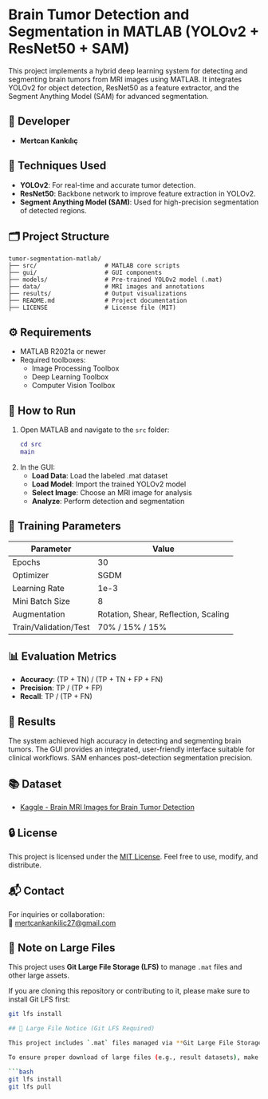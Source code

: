 # Brain Tumor Detection and Segmentation in MATLAB (YOLOv2 + ResNet50 + SAM)

This project implements a hybrid deep learning system for detecting and segmenting brain tumors from MRI images using MATLAB. It integrates YOLOv2 for object detection, ResNet50 as a feature extractor, and the Segment Anything Model (SAM) for advanced segmentation.

## 👤 Developer

- **Mertcan Kankılıç**

## 🧠 Techniques Used

- **YOLOv2**: For real-time and accurate tumor detection.
- **ResNet50**: Backbone network to improve feature extraction in YOLOv2.
- **Segment Anything Model (SAM)**: Used for high-precision segmentation of detected regions.

## 🗂️ Project Structure

```
tumor-segmentation-matlab/
├── src/                   # MATLAB core scripts
├── gui/                   # GUI components
├── models/                # Pre-trained YOLOv2 model (.mat)
├── data/                  # MRI images and annotations
├── results/               # Output visualizations
├── README.md              # Project documentation
├── LICENSE                # License file (MIT)
```

## ⚙️ Requirements

- MATLAB R2021a or newer
- Required toolboxes:
  - Image Processing Toolbox
  - Deep Learning Toolbox
  - Computer Vision Toolbox

## 🚀 How to Run

1. Open MATLAB and navigate to the `src` folder:
   ```matlab
   cd src
   main
   ```
2. In the GUI:
   - **Load Data**: Load the labeled .mat dataset
   - **Load Model**: Import the trained YOLOv2 model
   - **Select Image**: Choose an MRI image for analysis
   - **Analyze**: Perform detection and segmentation

## 🧪 Training Parameters

| Parameter                 | Value              |
|---------------------------|--------------------|
| Epochs                   | 30                 |
| Optimizer                | SGDM               |
| Learning Rate            | 1e-3               |
| Mini Batch Size          | 8                  |
| Augmentation             | Rotation, Shear, Reflection, Scaling |
| Train/Validation/Test    | 70% / 15% / 15%     |

## 📊 Evaluation Metrics

- **Accuracy**: (TP + TN) / (TP + TN + FP + FN)
- **Precision**: TP / (TP + FP)
- **Recall**: TP / (TP + FN)

## 🎯 Results

The system achieved high accuracy in detecting and segmenting brain tumors. The GUI provides an integrated, user-friendly interface suitable for clinical workflows. SAM enhances post-detection segmentation precision.

## 📚 Dataset

- [Kaggle - Brain MRI Images for Brain Tumor Detection](https://www.kaggle.com/datasets/navoneel/brain-mri-images-for-brain-tumor-detection)

## 🔒 License

This project is licensed under the [MIT License](LICENSE). Feel free to use, modify, and distribute.

## 📬 Contact

For inquiries or collaboration:  
📧 mertcankankilic27@gmail.com

## 🧩 Note on Large Files

This project uses **Git Large File Storage (LFS)** to manage `.mat` files and other large assets.

If you are cloning this repository or contributing to it, please make sure to install Git LFS first:

```bash
git lfs install

## 🧩 Large File Notice (Git LFS Required)

This project includes `.mat` files managed via **Git Large File Storage (LFS)**.

To ensure proper download of large files (e.g., result datasets), make sure you have Git LFS installed:

```bash
git lfs install
git lfs pull
